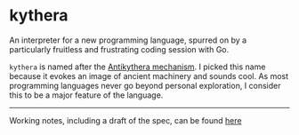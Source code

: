 # kythera

An interpreter for a new programming language, spurred on by a particularly fruitless and frustrating coding session with Go.

`kythera` is named after the [Antikythera mechanism](https://en.wikipedia.org/wiki/Antikythera_mechanism). I picked this name 
because it evokes an image of ancient machinery and sounds cool. As most programming languages never go beyond 
personal exploration, I consider this to be a major feature of the language.

---

Working notes, including a draft of the spec, can be found [here](https://dejawu.nanote.co/n/kythera)